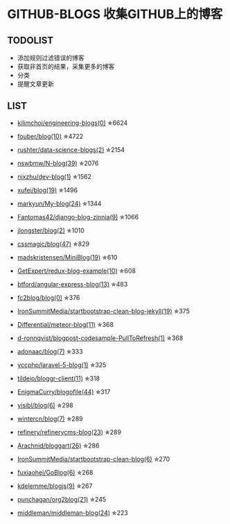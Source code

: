 GITHUB-BLOGS 收集GITHUB上的博客
===

TODOLIST
---

- 添加规则过滤错误的博客
- 获取非首页的结果，采集更多的博客
- 分类
- 提醒文章更新

LIST
---

- [kilimchoi/engineering-blogs(0)](https://github.com/kilimchoi/engineering-blogs) ✯6624

- [fouber/blog(10)](https://github.com/fouber/blog) ✯4722

- [rushter/data-science-blogs(2)](https://github.com/rushter/data-science-blogs) ✯2154

- [nswbmw/N-blog(39)](https://github.com/nswbmw/N-blog) ✯2076

- [nixzhu/dev-blog(1)](https://github.com/nixzhu/dev-blog) ✯1562

- [xufei/blog(19)](https://github.com/xufei/blog) ✯1496

- [markyun/My-blog(24)](https://github.com/markyun/My-blog) ✯1344

- [Fantomas42/django-blog-zinnia(9)](https://github.com/Fantomas42/django-blog-zinnia) ✯1066

- [jlongster/blog(2)](https://github.com/jlongster/blog) ✯1010

- [cssmagic/blog(47)](https://github.com/cssmagic/blog) ✯829

- [madskristensen/MiniBlog(19)](https://github.com/madskristensen/MiniBlog) ✯610

- [GetExpert/redux-blog-example(10)](https://github.com/GetExpert/redux-blog-example) ✯608

- [btford/angular-express-blog(13)](https://github.com/btford/angular-express-blog) ✯483

- [fc2blog/blog(0)](https://github.com/fc2blog/blog) ✯376

- [IronSummitMedia/startbootstrap-clean-blog-jekyll(19)](https://github.com/IronSummitMedia/startbootstrap-clean-blog-jekyll) ✯375

- [Differential/meteor-blog(11)](https://github.com/Differential/meteor-blog) ✯368

- [d-ronnqvist/blogpost-codesample-PullToRefresh(1)](https://github.com/d-ronnqvist/blogpost-codesample-PullToRefresh) ✯368

- [adonaac/blog(7)](https://github.com/adonaac/blog) ✯333

- [yccphp/laravel-5-blog(1)](https://github.com/yccphp/laravel-5-blog) ✯325

- [tildeio/bloggr-client(11)](https://github.com/tildeio/bloggr-client) ✯318

- [EnigmaCurry/blogofile(44)](https://github.com/EnigmaCurry/blogofile) ✯317

- [yisibl/blog(6)](https://github.com/yisibl/blog) ✯298

- [wintercn/blog(7)](https://github.com/wintercn/blog) ✯289

- [refinery/refinerycms-blog(23)](https://github.com/refinery/refinerycms-blog) ✯289

- [Arachnid/bloggart(26)](https://github.com/Arachnid/bloggart) ✯286

- [IronSummitMedia/startbootstrap-clean-blog(6)](https://github.com/IronSummitMedia/startbootstrap-clean-blog) ✯270

- [fuxiaohei/GoBlog(6)](https://github.com/fuxiaohei/GoBlog) ✯268

- [kdelemme/blogjs(9)](https://github.com/kdelemme/blogjs) ✯267

- [punchagan/org2blog(21)](https://github.com/punchagan/org2blog) ✯245

- [middleman/middleman-blog(24)](https://github.com/middleman/middleman-blog) ✯223
